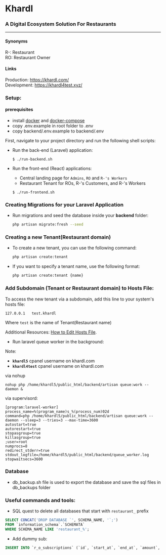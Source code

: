 # Khardl
### A Digital Ecosystem Solution For Restaurants

---

#### Synonyms
R-: Restaurant<br />
RO: Restaurant Owner

#### Links
Production: https://khardl.com/ <br />
Development: https://khardl4test.xyz/


### Setup:

#### prerequisites
- install [docker](https://docs.docker.com/engine/install/) and [docker-compose](https://docs.docker.com/compose/install/)
- copy .env.example in root folder to .env
- copy backend/.env.example to backend/.env

First, navigate to your project directory and run the following shell scripts:

- Run the back-end (Laravel) application:

  ```$ ./run-backend.sh```

- Run the front-end (React) applications:
  - Central landing page for `Admins`, `RO` and `R-'s Workers`
  - Restaurant Tenant for ROs, R-'s Customers, and R-'s Workers

  ```$ ./run-frontend.sh```


### Creating Migrations for your Laravel Application

   - Run migrations and seed the database inside your **backend** folder:
     ```bash
     php artisan migrate:fresh --seed
     ```

### Creating a new Tenant(Restaurant domain)


   - To create a new tenant, you can use the following command:

        ```bash
        php artisan create:tenant
        ```
   - If you want to specify a tenant name, use the following format:

        ```bash
        php artisan create:tenant {name}
        ```

### Add Subdomain (Tenant or Restaurant domain) to Hosts File:
To access the new tenant via a subdomain, add this line to your system's hosts file:

```127.0.0.1   test.khardl ```

Where `test` is the name of Tenant(Restaurant name)

Additional Resources: [How to Edit Hosts File](https://www.hostinger.com/tutorials/how-to-edit-hosts-file).


- Run laravel queue worker in the background:

Note: 
- <b>`khardl5`</b> cpanel username on khardl.com
- <b>`khardl4test`</b> cpanel username on khardl.com

via nohup
```shell 
nohup php /home/khardl5/public_html/backend/artisan queue:work --daemon &
```

via supervisord:
```shell
[program:laravel-worker]
process_name=%(program_name)s_%(process_num)02d
command=php /home/khardl5/public_html/backend/artisan queue:work --daemon --sleep=3 --tries=3 --max-time=3600
autostart=true
autorestart=true
stopasgroup=true
killasgroup=true
;user=root
numprocs=8
redirect_stderr=true
stdout_logfile=/home/khardl5/public_html/backend/queue_worker.log
stopwaitsecs=3600
```


### Database
- db_backup.sh file is used to export the database and save the sql files in db_backups folder



### Useful commands and tools:
- SQL quest to delete all databases that start with `restaurant_` prefix
```sql
SELECT CONCAT('DROP DATABASE `', SCHEMA_NAME, '`;')
FROM `information_schema`.`SCHEMATA`
WHERE SCHEMA_NAME LIKE 'restaurant_%';
``` 

- Add dummy sub:
```sql
INSERT INTO `r_o_subscriptions` (`id`, `start_at`, `end_at`, `amount`, `number_of_branches`, `subscription_id`, `user_id`, `status`, `created_at`, `updated_at`, `type`, `reminder_email_sent`, `reminder_suspend_email_sent`) VALUES (NULL, '2024-01-31', '2025-02-28', '10', '2', 'test_sub_id', '1', 'active', NULL, NULL, 'new', '0', '0')
```